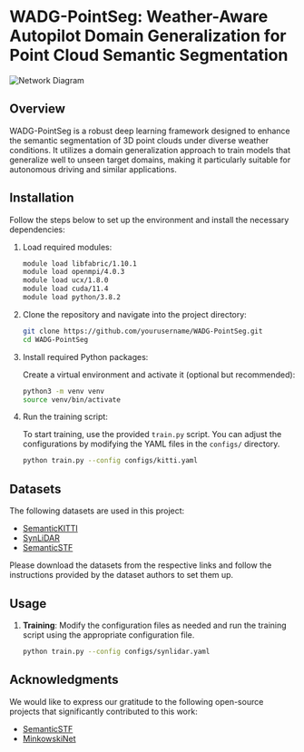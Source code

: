 # WADG-PointSeg: Weather-Aware Autopilot Domain Generalization for Point Cloud Semantic Segmentation

![Network Diagram](path/to/your/network_diagram.png)

## Overview

WADG-PointSeg is a robust deep learning framework designed to enhance the semantic segmentation of 3D point clouds under diverse weather conditions. It utilizes a domain generalization approach to train models that generalize well to unseen target domains, making it particularly suitable for autonomous driving and similar applications.

## Installation

Follow the steps below to set up the environment and install the necessary dependencies:

1. Load required modules:

    ```bash
    module load libfabric/1.10.1 
    module load openmpi/4.0.3
    module load ucx/1.8.0
    module load cuda/11.4
    module load python/3.8.2
    ```

2. Clone the repository and navigate into the project directory:

    ```bash
    git clone https://github.com/yourusername/WADG-PointSeg.git
    cd WADG-PointSeg
    ```

3. Install required Python packages:

    Create a virtual environment and activate it (optional but recommended):

    ```bash
    python3 -m venv venv
    source venv/bin/activate
    ```


4. Run the training script:

    To start training, use the provided `train.py` script. You can adjust the configurations by modifying the YAML files in the `configs/` directory.

    ```bash
    python train.py --config configs/kitti.yaml
    ```

## Datasets

The following datasets are used in this project:

- [SemanticKITTI](http://www.semantic-kitti.org/)
- [SynLiDAR](https://github.com/xiaoaoran/SynLiDAR)
- [SemanticSTF](https://github.com/xiaoaoran/SemanticSTF)

Please download the datasets from the respective links and follow the instructions provided by the dataset authors to set them up.

## Usage

1. **Training**: Modify the configuration files as needed and run the training script using the appropriate configuration file.

    ```bash
    python train.py --config configs/synlidar.yaml
    ```

## Acknowledgments

We would like to express our gratitude to the following open-source projects that significantly contributed to this work:

- [SemanticSTF](https://github.com/xiaoaoran/SemanticSTF)
- [MinkowskiNet](https://github.com/chrischoy/SpatioTemporalSegmentation)
